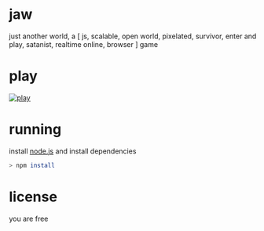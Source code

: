 # jaw
just another world, a [ js, scalable, open world, pixelated, survivor, enter and play, satanist, realtime online, browser ] game
# play
[![play](https://cldup.com/Fg5DJacvfT.png)](https://jaw.herokuapp.com/)
# running
install [node.js](https://nodejs.org/en/) and install dependencies
```sh
> npm install
```
# license
you are free
